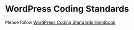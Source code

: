 # WordPress Coding Standards

Please follow [WordPress Coding Standards Handbook](https://make.wordpress.org/core/handbook/best-practices/coding-standards/)

